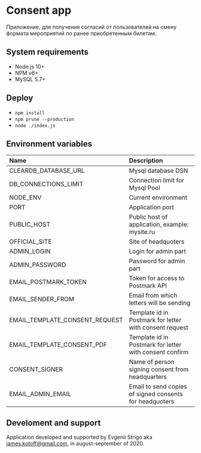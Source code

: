﻿# Consent app

Приложение, для получения согласий от пользователей на смену формата мероприятий по ранее приобретенным билетам.

## System requirements

* Node.js 10+
* NPM v6+
* MySQL 5.7+

## Deploy
* `npm install`
* `npm prune --production`
* `node ./index.js`


## Environment variables

| Name | Description |
|:---|:---|
| CLEARDB_DATABASE_URL           | Mysql database DSN |
| DB_CONNECTIONS_LIMIT           | Connection limit for Mysql Pool |
| NODE_ENV                       | Current environment |
| PORT                           | Application port |
| PUBLIC_HOST                    | Public host of application, example: mysite.ru |
| OFFICIAL_SITE                  | Site of headquoters |
| ADMIN_LOGIN                    | Login for admin part |
| ADMIN_PASSWORD                 | Password for admin part |
| EMAIL_POSTMARK_TOKEN           | Token for access to Postmark API |
| EMAIL_SENDER_FROM              | Email from which letters will be sending |
| EMAIL_TEMPLATE_CONSENT_REQUEST | Template id in Postmark for letter with consent request |
| EMAIL_TEMPLATE_CONSENT_PDF     | Template id in Postmark for letter with consent confirm |
| CONSENT_SIGNER                 | Name of person signing consent from headquarters |
| EMAIL_ADMIN_EMAIL              | Email to send copies of signed consents for headquoters |

## Develoment and support

Application developed and supported by Evgenii Strigo aka james.kotoff@gmail.com, in august-september of 2020.

